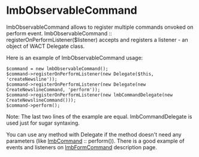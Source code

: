 # lmbObservableCommand

lmbObservableCommand allows to register multiple commands onvoked on perform event. lmbObservableCommand :: registerOnPerformListener($listener) accepts and registers a listener - an object of WACT Delegate class.

Here is an example of lmbObservableCommand usage:

    $command = new lmbObservableCommand();
    $command->registerOnPerformListener(new Delegate($this, 'createNewsline'));
    $command->registerOnPerformListener(new Delegate(new CreateNewslineCommand, 'perform'));
    $command->registerOnPerformListener(new lmbCommandDelegate(new CreateNewslineCommand()));
    $command->perform();

Note: The last two lines of the example are equal. lmbCommandDelegate is used just for sugar syntaxing.

You can use any method with Delegate if the method doesn't need any parameters (like [lmbCommand](./lmb_command.md) :: perform()). There is a good example of events and listeners on [lmbFormCommand](./lmb_form_command.md) description page.
